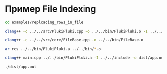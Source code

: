 # Пример File Indexing

```bash
cd examples/replcacing_rows_in_file
```

```bash
clang++ -c ../../src/PlukiPluki.cpp -o ../../bin/PlukiPluki.o -I ../../include
```

```bash
clang++ -c ../../src/core/FileBase.cpp -o ../../bin/FileBase.o
```

```bash
ar rcs ../../bin/PlukiPluki.a ../../bin/*.o 
```

```bash
clang++ main.cpp ../../bin/PlukiPluki.a -I ../../include -o dist/app.out
```

```bash
./dist/app.out
```